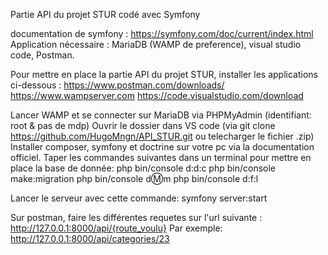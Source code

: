 Partie API du projet STUR codé avec Symfony

documentation de symfony : https://symfony.com/doc/current/index.html
Application nécessaire : MariaDB (WAMP de preference), visual studio code, Postman.

Pour mettre en place la partie API du projet STUR, installer les applications ci-dessous :
https://www.postman.com/downloads/
https://www.wampserver.com
https://code.visualstudio.com/download

Lancer WAMP et se connecter sur MariaDB via PHPMyAdmin (identifiant: root & pas de mdp) 
Ouvrir le dossier dans VS code (via git clone https://github.com/HugoMngn/API_STUR.git ou telecharger le fichier .zip)
Installer composer, symfony et doctrine sur votre pc via la documentation officiel.
Taper les commandes suivantes dans un terminal pour mettre en place la base de donnée:
  php bin/console d:d:c 
  php bin/console make:migration
  php bin/console d:m:m
  php bin/console d:f:l

Lancer le serveur avec cette commande:
  symfony server:start

Sur postman, faire les différentes requetes sur l'url suivante : http://127.0.0.1:8000/api/{route_voulu}
Par exemple: http://127.0.0.1:8000/api/categories/23

